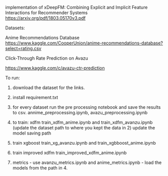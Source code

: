 
implementation of xDeepFM: Combining Explicit and Implicit Feature Interactions
for Recommender Systems 
https://arxiv.org/pdf/1803.05170v3.pdf

Datasets:

Anime Recommendations Database 
https://www.kaggle.com/CooperUnion/anime-recommendations-database?select=rating.csv

Click-Through Rate Prediction on Avazu

https://www.kaggle.com/c/avazu-ctr-prediction

To run:

1. download the dataset for the links.
2. install requirement.txt
3. for every dataset run the pre processing notebook and save the results to csv. 
annime_preprocessing.ipynb,  avazu_preprocessing.ipynb

4. to train: xdfm train_xdfm_anime.ipynb and train_xdfm_avanzu.ipynb (update the dataset path to where you kept the data in 2)
update the model saving path 

5. train xgboost train_xg_avanzu.ipynb and train_xgbboost_anime.ipynb
6. train improved xdfm train_improved_xdfm_anime.ipynb
7. metrics - use avanzu_metrics.ipynb and anime_metrics.ipynb - load the models from the path in 4. 
